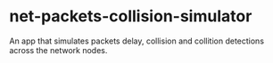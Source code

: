 # net-packets-collision-simulator
An app that simulates packets delay, collision and collition detections across the network nodes.
